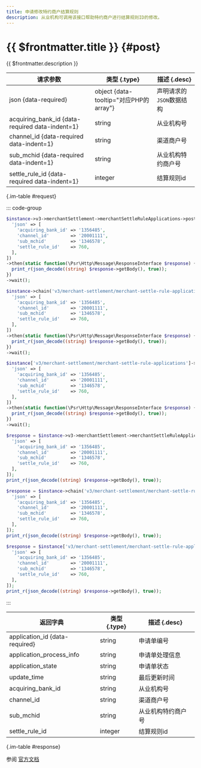 ```yaml
---
title: 申请修改特约商户结算规则
description: 从业机构可调用该接口帮助特约商户进行结算规则ID的修改。
---
```


# {{ $frontmatter.title }} {#post}

{{ $frontmatter.description }}

| 请求参数 | 类型 {.type} | 描述 {.desc}
| --- | --- | ---
| json {data-required} | object {data-tooltip="对应PHP的array"} | 声明请求的`JSON`数据结构
| acquiring_bank_id {data-required data-indent=1} | string | 从业机构号
| channel_id {data-required data-indent=1} | string | 渠道商户号
| sub_mchid {data-required data-indent=1} | string | 从业机构特约商户号
| settle_rule_id {data-required data-indent=1} | integer | 结算规则id

{.im-table #request}

::: code-group

```php [异步纯链式]
$instance->v3->merchantSettlement->merchantSettleRuleApplications->postAsync([
  'json' => [
    'acquiring_bank_id' => '1356485',
    'channel_id'        => '20001111',
    'sub_mchid'         => '1346578',
    'settle_rule_id'    => 760,
  ],
])
->then(static function(\Psr\Http\Message\ResponseInterface $response) {
  print_r(json_decode((string) $response->getBody(), true));
})
->wait();
```

```php [异步声明式]
$instance->chain('v3/merchant-settlement/merchant-settle-rule-applications')->postAsync([
  'json' => [
    'acquiring_bank_id' => '1356485',
    'channel_id'        => '20001111',
    'sub_mchid'         => '1346578',
    'settle_rule_id'    => 760,
  ],
])
->then(static function(\Psr\Http\Message\ResponseInterface $response) {
  print_r(json_decode((string) $response->getBody(), true));
})
->wait();
```

```php [异步属性式]
$instance['v3/merchant-settlement/merchant-settle-rule-applications']->postAsync([
  'json' => [
    'acquiring_bank_id' => '1356485',
    'channel_id'        => '20001111',
    'sub_mchid'         => '1346578',
    'settle_rule_id'    => 760,
  ],
])
->then(static function(\Psr\Http\Message\ResponseInterface $response) {
  print_r(json_decode((string) $response->getBody(), true));
})
->wait();
```

```php [同步纯链式]
$response = $instance->v3->merchantSettlement->merchantSettleRuleApplications->post([
  'json' => [
    'acquiring_bank_id' => '1356485',
    'channel_id'        => '20001111',
    'sub_mchid'         => '1346578',
    'settle_rule_id'    => 760,
  ],
]);
print_r(json_decode((string) $response->getBody(), true));
```

```php [同步声明式]
$response = $instance->chain('v3/merchant-settlement/merchant-settle-rule-applications')->post([
  'json' => [
    'acquiring_bank_id' => '1356485',
    'channel_id'        => '20001111',
    'sub_mchid'         => '1346578',
    'settle_rule_id'    => 760,
  ],
]);
print_r(json_decode((string) $response->getBody(), true));
```

```php [同步属性式]
$response = $instance['v3/merchant-settlement/merchant-settle-rule-applications']->post([
  'json' => [
    'acquiring_bank_id' => '1356485',
    'channel_id'        => '20001111',
    'sub_mchid'         => '1346578',
    'settle_rule_id'    => 760,
  ],
]);
print_r(json_decode((string) $response->getBody(), true));
```

:::

| 返回字典 | 类型 {.type} | 描述 {.desc}
| --- | --- | ---
| application_id {data-required} | string | 申请单编号
| application_process_info | string | 申请单处理信息
| application_state | string | 申请单状态
| update_time | string | 最后更新时间
| acquiring_bank_id | string | 从业机构号
| channel_id | string | 渠道商户号
| sub_mchid | string | 从业机构特约商户号
| settle_rule_id | integer | 结算规则id

{.im-table #response}

参阅 [官方文档](https://pay.weixin.qq.com/wiki/doc/apiv3_partner/Offline/apis/chapter3_1_1.shtml)
